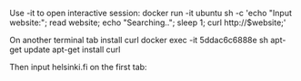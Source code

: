  Use -it to open interactive session:
 docker run -it ubuntu sh -c 'echo "Input website:"; read website; echo "Searching.."; sleep 1; curl http://$website;'

On another terminal tab install curl
 docker exec -it 5ddac6c6888e sh
 apt-get update
 apt-get install curl

 Then input helsinki.fi on the first tab:
 
